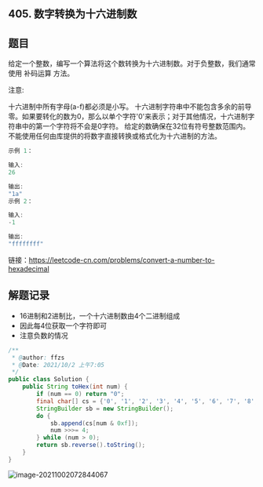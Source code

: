 ## 405. 数字转换为十六进制数

## 题目

给定一个整数，编写一个算法将这个数转换为十六进制数。对于负整数，我们通常使用 补码运算 方法。

注意:

十六进制中所有字母(a-f)都必须是小写。
十六进制字符串中不能包含多余的前导零。如果要转化的数为0，那么以单个字符'0'来表示；对于其他情况，十六进制字符串中的第一个字符将不会是0字符。 
给定的数确保在32位有符号整数范围内。
不能使用任何由库提供的将数字直接转换或格式化为十六进制的方法。

```java
示例 1：

输入:
26

输出:
"1a"
示例 2：

输入:
-1

输出:
"ffffffff"
```


链接：https://leetcode-cn.com/problems/convert-a-number-to-hexadecimal

## 解题记录

+ 16进制和2进制比，一个十六进制数由4个二进制组成
+ 因此每4位获取一个字符即可
+ 注意负数的情况

```java
/**
 * @author: ffzs
 * @Date: 2021/10/2 上午7:05
 */
public class Solution {
    public String toHex(int num) {
        if (num == 0) return "0";
        final char[] cs = {'0', '1', '2', '3', '4', '5', '6', '7', '8', '9', 'a', 'b', 'c', 'd', 'e', 'f'};
        StringBuilder sb = new StringBuilder();
        do {
            sb.append(cs[num & 0xf]);
            num >>>= 4;
        } while (num > 0);
        return sb.reverse().toString();
    }
}
```

![image-20211002072844067](https://gitee.com/ffzs/picture_go/raw/master/img/image-20211002072844067.png)